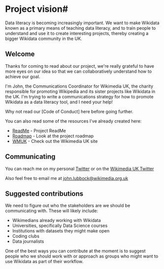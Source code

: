 # Project vision#

Data literacy is becoming increasingly important. We want to make Wikidata known as a primary means of teaching data literacy, and
to train people to understand and use it to create interesting projects, thereby creating a bigger Wikidata community in the UK.

## Welcome

Thanks for coming to read about our project, we're really grateful to have more eyes on our idea so that we can collaboratively
understand how to achieve our goal.

I'm John, the Communications Coordinator for Wikimedia UK, the charity responsible for promoting Wikipedia and its sister projects like
Wikidata in the UK. I'm trying to write a communications strategy for how to promote WIkidata as a data literacy tool, and I need
your help!

Why not read our [Code of Conduct] here before going further.

You can also read some of the resources I've already created here:

* [ReadMe](https://github.com/jwsl85/Working-with-Wikidata/blob/master/README.md) - Project ReadMe
* [Roadmap](https://github.com/jwsl85/Working-with-Wikidata/blob/master/Roadmap.md) - Look at the project roadmap
* [WMUK](https://wikimedia.org.uk/wiki/Main_Page) - Check out the Wikimedia UK site

## Communicating

You can reach me on my personal [Twitter](https://twitter.com/jwsal) or on the [Wikimedia UK Twitter](https://twitter.com/wikimediauk)

Also feel free to email me at john.lubbock@wikimedia.org.uk

## Suggested contributions

We need to figure out who the stakeholders are we should be communicating with. These will likely include:

* Wikimedians already working with Wikidata
* Universities, specifically Data Science courses
* Institutions with datasets they might make open
* Coding clubs
* Data journalists

One of the best ways you can contribute at the moment is to suggest people who we should work with or approach as groups who might
want to use Wikidata as part of their workflow.
